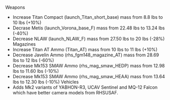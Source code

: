 Weapons
- Increase Titan Compact (launch_Titan_short_base) mass from 8.8 lbs to 10 lbs (+10%)
- Decrase Metis (launch_Vorona_base_F) mass from 22.48 lbs to 13.24 lbs (-40%)
- Decrease NLAW (launch_NLAW_F) mass from 27.50 lbs to 20 lbs (-28%)
Magazines
- Increase Titan AT Ammo (Titan_AT) mass from 10 lbs to 11 lbs (+10%)
- Decrease Javelin Ammo (rhs_fgm148_magazine_AT) mass from 28.69 lbs to 12 lbs (-60%)
- Decrease Mk153 SMAW Ammo (rhs_mag_smaw_HEDP) mass from 12.98 lbs to 11.60 lbs (-10%)
- Decrease Mk153 SMAW Ammo (rhs_mag_smaw_HEAA) mass from 13.64 lbs to 12.30 lbs (-10%)
Vehicles
- Adds Mk2 variants of YABHON-R3, UCAV Sentinel and MQ-12 Falcon which have better camera models from RHSUSAF.
